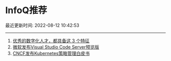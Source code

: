 # InfoQ推荐

最近更新时间: 2022-08-12 10:42:53

--- 
1. [优秀的数字化人才，都具备这 3 个特征](https://www.infoq.cn/article/h8I3yhi8JkLffu25C2Cd) 
2. [微软发布Visual Studio Code Server预览版](https://www.infoq.cn/article/18047cuRw82KDeDc45Xg) 
3. [CNCF发布Kubernetes策略管理白皮书](https://www.infoq.cn/article/4oJdjpQApJWc2bicmBm0) 

